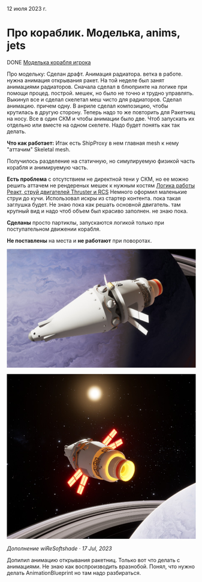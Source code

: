 12 июля 2023 г. 

# Про кораблик. Моделька, anims, jets

DONE [Моделька корабля игрока](https://app.asana.com/0/1200236593655828/1202432063092074)

Про модельку: Сделан драфт. Анимация радиатора. ветка в работе. нужна анимация открывания ракет. На той неделе был занят анимациями радиаторов. Сначала сделал в блюпринте на логике при помощи процед. построй. мешек, но было не точно и трудно управлять. Выкинул все и сделал скелетал меш чисто для радиаторов. Сделал анимацию. причем одну. В анриле сделал композицию, чтобы крутилась в другую сторону. Теперь надо то же повторить для Ракетниц на носу. Все в один СКМ и чтобы анимации было две. Чтоб запускать их отдельно или вместе на одном скелете. Надо будет понять как так делать.  

**Что как работает:** Итак есть ShipProxy в нем главная mesh к нему "аттачим" Skeletal mesh. 

Получилось разделение на статичную, но симулируемую физикой часть корабля и анимируемую часть. 

**Есть проблема** с отсутствием не директной тени у СКМ, но ее можно решить аттачем не рендереных мешек к нужным костям
[Логика работы Реакт, струй двигателей Thruster и RCS](https://app.asana.com/0/1200236593655828/1202477326355182)
Немного оформил маленькие струи до кучи. Использовал искры из стартер контента. пока такая заглушка будет. Не знаю пока как решать основной двигатель. там крупный вид и надо чтоб объем был красиво заполнен. не знаю пока. 

**Сделаны** просто партиклы, запускаются логикой только при поступательном движении корабля. 

**Не поставлены** на места и **не работают** при поворотах.

![alt text](images/12Jul2023_image.jpg)

![alt text](images/12Jul2023_image2.jpg)

*Дополнение wiReSoftshade · 17 Jul, 2023*

Допилил анимацию открывания ракетниц. Только вот что делать с анимациями. Не знаю как воспроизводить вразнобой. Понял, что нужно делать AnimationBlueprint но там надо разбираться.